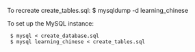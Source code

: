 To recreate create_tables.sql:
     $ mysqldump -d learning_chinese

To set up the MySQL instance:

     $ mysql < create_database.sql
     $ mysql learning_chinese < create_tables.sql
